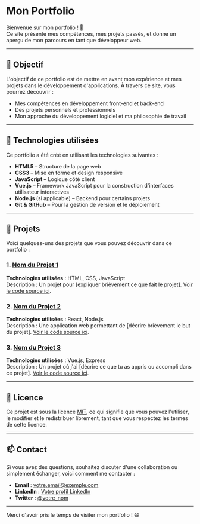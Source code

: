 # Mon Portfolio

Bienvenue sur mon portfolio ! 🎉  
Ce site présente mes compétences, mes projets passés, et donne un aperçu de mon parcours en tant que développeur web.

---

## 🚀 Objectif

L'objectif de ce portfolio est de mettre en avant mon expérience et mes projets dans le développement d'applications. À travers ce site, vous pourrez découvrir :

- Mes compétences en développement front-end et back-end
- Des projets personnels et professionnels
- Mon approche du développement logiciel et ma philosophie de travail

---

## 🌟 Technologies utilisées

Ce portfolio a été créé en utilisant les technologies suivantes :

- **HTML5** – Structure de la page web
- **CSS3** – Mise en forme et design responsive
- **JavaScript** – Logique côté client
- **Vue.js** – Framework JavaScript pour la construction d'interfaces utilisateur interactives
- **Node.js** (si applicable) – Backend pour certains projets
- **Git & GitHub** – Pour la gestion de version et le déploiement

---

## 🧩 Projets

Voici quelques-uns des projets que vous pouvez découvrir dans ce portfolio :

### 1. **[Nom du Projet 1](lien-du-projet-1)**

**Technologies utilisées** : HTML, CSS, JavaScript  
Description : Un projet pour [expliquer brièvement ce que fait le projet]. [Voir le code source ici](lien-vers-le-repository).

### 2. **[Nom du Projet 2](lien-du-projet-2)**

**Technologies utilisées** : React, Node.js  
Description : Une application web permettant de [décrire brièvement le but du projet]. [Voir le code source ici](lien-vers-le-repository).

### 3. **[Nom du Projet 3](lien-du-projet-3)**

**Technologies utilisées** : Vue.js, Express  
Description : Un projet où j'ai [décrire ce que tu as appris ou accompli dans ce projet]. [Voir le code source ici](lien-vers-le-repository).

---

## 📝 Licence

Ce projet est sous la licence [MIT](LICENSE), ce qui signifie que vous pouvez l'utiliser, le modifier et le redistribuer librement, tant que vous respectez les termes de cette licence.

---

## 📫 Contact

Si vous avez des questions, souhaitez discuter d'une collaboration ou simplement échanger, voici comment me contacter :

- **Email** : [votre.email@exemple.com](mailto:votre.email@exemple.com)
- **LinkedIn** : [Votre profil LinkedIn](https://www.linkedin.com/in/votre-nom)
- **Twitter** : [@votre_nom](https://twitter.com/votre_nom)

---

Merci d'avoir pris le temps de visiter mon portfolio ! 😄

```


